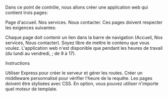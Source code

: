 Dans ce point de contrôle, nous allons créer une application web qui contient trois pages:

Page d'accueil.
Nos services.
Nous contacter.
Ces pages doivent respecter les exigences suivantes: 

Chaque page doit contenir un lien dans la barre de navigation (Accueil, Nos services, Nous contacter).
Soyez libre de mettre le contenu que vous voulez.
L'application web n'est disponible que pendant les heures de travail (du lundi au vendredi,  ; de 9 à 17).

Instructions

Utiliser Express pour créer le serveur et gérer les routes.
Créer un middleware personnalisé pour vérifier l'heure de la requête.
Les pages doivent être stylisées avec CSS.
En option, vous pouvez utiliser n'importe quel moteur de template.
